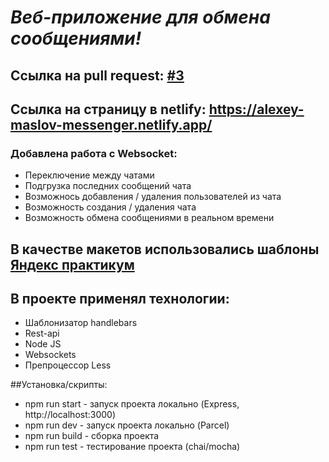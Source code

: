 # *Веб-приложение для обмена сообщениями!*

## __Ссылка на pull request: [#3](https://github.com/maslovich1985/middle.messenger.praktikum.yandex/pull/5)__

## Ссылка на страницу в netlify: <https://alexey-maslov-messenger.netlify.app/>

### Добавлена работа с Websocket:
* Переключение между чатами
* Подгрузка последних сообщений чата
* Возможнось добавления / удаления пользователей из чата
* Возможность создания / удаления чата
* Возможность обмена сообщениями в реальном времени

## В качестве макетов использовались шаблоны [Яндекс практикум](https://www.figma.com/file/24EUnEHGEDNLdOcxg7ULwV/Chat?node-id=0%3A1)

## В проекте применял технологии:
* Шаблонизатор handlebars
* Rest-api
* Node JS
* Websockets
* Препроцессор Less

##Установка/скрипты:

* npm run start - запуск проекта локально (Express, http://localhost:3000)
* npm run dev - запуск проекта локально (Parcel)
* npm run build - сборка проекта
* npm run test - тестирование проекта (chai/mocha)